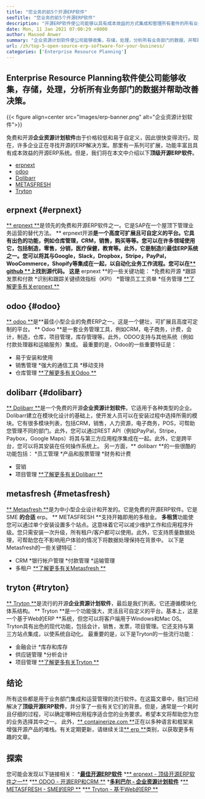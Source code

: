 ```yaml
---
title: "您业务的前5个开源ERP软件" 
seoTitle: "您业务的前5个开源ERP软件" 
description: "开源ERP软件使公司能够以具有成本效益的方式集成和管理所有套件的所有业务部门。" 
date: Mon, 11 Jan 2021 07:00:29 +0000
author: Masood Anwer
summary: "企业资源计划软件使公司能够收集，存储，处理，分析所有业务部门的数据，并帮助改善决策。" 
url: /zh/top-5-open-source-erp-software-for-your-business/
categories: ['Enterprise Resource Planning']
---
```


## Enterprise Resource Planning软件使公司能够收集，存储，处理，分析所有业务部门的数据并帮助改善决策。

{{< figure align=center src="images/erp-banner.png" alt="企业资源计划软件">}}

免费和开源**企业资源计划软件**由于价格较低和易于自定义，因此很快变得流行。现在，许多企业正在寻找开源的ERP解决方案。那里有一系列可扩展，功能丰富且具有成本效益的开源ERP系统。但是，我们将在本文中介绍以下**顶级开源ERP软件**。
  * [erpnext][1]
  * [odoo][2]
  * [Dolibarr][3]
  * [METASFRESH][4]
  * [Tryton][5]

## erpnext {#erpnext}
[** erpnext **][6]是领先的免费和开源ERP软件之一。它是SAP在一个屋顶下管理业务运营的替代方法。 ** erpnext开源**是一个高度可扩展且可自定义的平台。它具有出色的功能，例如仓库管理，CRM，销售，购买等等。您可以在许多领域使用它，包括制造，零售，分销，医疗保健，教育等。此外，它是制造**的**最佳ERP系统之一。您可以将其与Google，Slack，Dropbox，Stripe，PayPal，WooCommerce，Shopify等集成在一起，以自动化业务工作流程。您可以在[** github **][7]上找到源代码。
这是** erpnext **的一些关键功能：
  *免费和开源
  *跟踪发票和付款
  *识别和跟踪关键绩效指标（KPI）
  *管理员工工资单
  *任务管理
[**了解更多有关erpnext **][8]

## odoo {#odoo}
[** odoo **][9]是**最佳小型企业的免费ERP之一。这是一个健壮，可扩展且高度可定制的平台。 ** Odoo **是一套业务管理工具，例如CRM，电子商务，计费，会计，制造，仓库，项目管理，库存管理等。此外，ODOO支持与其他系统（例如付款处理器和运输服务）集成。
最重要的是，Odoo的一些重要特征是：
  * 易于安装和使用
  * 销售管理
  *强大的通信工具
  *移动支持
  * 仓库管理
[**了解更多有关Odoo **][10]

## dolibarr {#dolibarr}
[** Dolibarr **][11]是一个免费的开源**企业资源计划软件**。它适用于各种类型的企业。 Dolibarr建立在模块化设计的基础上，使开发人员可以在安装过程中选择所需的模块。它有很多模块列表，包括CRM，销售，人力资源，电子商务，POS，可帮助您管理不同的部门。此外，您可以通过REST API（例如PayPal，Stripe，Paybox，Google Maps）将其与第三方应用程序集成在一起。此外，它是跨平台，您可以将其安装在任何操作系统上。
另一方面，** dolibarr **的一些很酷的功能包括：
  *员工管理
  *产品和股票管理
  *财务和计费
  * 营销
  * 项目管理
[**了解更多有关Dolibarr **][12]

## metasfresh {#metasfresh}
[** Metasfresh **][13]是为中小型企业设计和开发的。它是免费的开源ERP软件。它是SME **的合适** erp。 ** METASFRESH **支持开箱即用的多租金。 **多租赁**功能使您可以通过单个安装设置多个站点。这意味着它可以减少维护工作和应用程序升级。您只需安装一次升级，所有租户/客户都可以使用。此外，它支持质量数据处理，可帮助您在不影响用户体验的情况下将数据处理保持在背景中。
以下是Metasfresh的一些关键特征：
  * CRM
  *银行帐户管理
  *付款管理
  *运输管理
  * 多租户
[**了解更多有关Metasfresh **][14]

## tryton {#tryton}
[** Tryton **][15]是流行的开源**企业资源计划软件**，最后是我们列表。它还遵循模块化体系结构。 ** Tryton **是一个功能强大，灵活且可自定义的平台。基本上，这是一个基于Web的ERP **系统，但您可以将客户端用于Windows和Mac OS。 Tryton具有出色的现代功能，包括会计，销售，发票，项目管理。它还支持与第三方站点集成，以使系统自动化。
最重要的是，以下是Tryton的一些流行功能：
  * 金融会计
  *库存和库存
  * 供应链管理
  *分析会计
  * 项目管理
[**了解更多有关Tryton **][16]

## 结论
所有这些都是用于业务部门集成和运营管理的流行软件。在这篇文章中，我们已经解决了**顶级开源ERP软件**，并分享了一些有关它们的背景。但是，通常是一个耗时且仔细的过程，可以确定哪种应用程序适合您的业务要求。希望本文将帮助您为您的业务选择其中之一。
此外，[** containerize.com **][17]正在以多种语言和框架来增强开源产品的堆栈。有关定期更新，请继续关注[** erp **][18]类别，以获取更多有趣的文章。

## 探索
您可能会发现以下链接相关：
  *[**最佳开源ERP软件**][19]
  *[** erpnext  - 顶级开源ERP软件之一**][20]
  *[** ODOO  - 开源ERP和CRM **][21]
  *[**多利巴尔 - 企业资源计划软件**][12]
  *[** METASFRESH  -  SME的ERP **][14]
  *[** Tryton  - 基于Web的ERP **][16]

  
[1]: #ERPNext
[2]: #Odoo
[3]: #Dolibarr
[4]: #metasfresh
[5]: #Tryton
[6]: https://products.containerize.com/erp/erpnext/
[7]: https://github.com/frappe/erpnext
[8]: https://erpnext.com/
[9]: https://products.containerize.com/erp/odoo/
[10]: https://www.odoo.com
[11]: https://products.containerize.com/erp/dolibarr/
[12]: https://products.containerize.com/erp/dolibarr
[13]: https://products.containerize.com/erp/metasfresh/
[14]: https://products.containerize.com/erp/metasfresh
[15]: https://products.containerize.com/erp/tryton/
[16]: https://products.containerize.com/erp/tryton
[17]: https://containerize.com
[18]: https://blog.containerize.com/category/enterprise-resource-planning/
[19]: https://products.containerize.com/erp
[20]: https://products.containerize.com/erp/erpnext
[21]: https://products.containerize.com/erp/odoo
